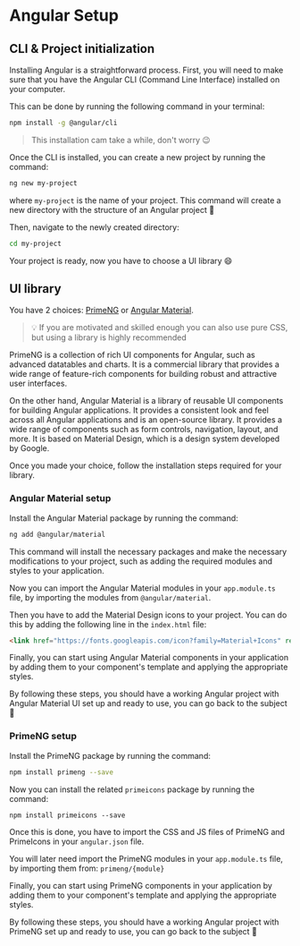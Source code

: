 # Angular Setup


## CLI & Project initialization

Installing Angular is a straightforward process. First, you will need to make sure that you have the Angular CLI (Command Line Interface) installed on your computer. 

This can be done by running the following command in your terminal:
```sh
npm install -g @angular/cli
```

> This installation cam take a while, don't worry 😉

Once the CLI is installed, you can create a new project by running the command:
```sh
ng new my-project
```

where `my-project` is the name of your project. This command will create a new directory with the structure of an Angular project 🚀

Then, navigate to the newly created directory:
```sh
cd my-project
```

Your project is ready, now you have to choose a UI library 😄

## UI library

You have 2 choices: [PrimeNG](https://www.primefaces.org/primeng/setup) or [Angular Material](https://material.angular.io/components/categories).

> 💡 If you are motivated and skilled enough you can also use pure CSS, but using a library is highly recommended

PrimeNG is a collection of rich UI components for Angular, such as advanced datatables and charts. It is a commercial library that provides a wide range of feature-rich components for building robust and attractive user interfaces.

On the other hand, Angular Material is a library of reusable UI components for building Angular applications. It provides a consistent look and feel across all Angular applications and is an open-source library. It provides a wide range of components such as form controls, navigation, layout, and more. It is based on Material Design, which is a design system developed by Google.


Once you made your choice, follow the installation steps required for your library.

### Angular Material setup

Install the Angular Material package by running the command:
```sh
ng add @angular/material
```

This command will install the necessary packages and make the necessary modifications to your project, such as adding the required modules and styles to your application.

Now you can import the Angular Material modules in your `app.module.ts` file, by importing the modules from `@angular/material`.

Then you have to add the Material Design icons to your project. You can do this by adding the following line in the `index.html` file:
```html
<link href="https://fonts.googleapis.com/icon?family=Material+Icons" rel="stylesheet">
```

Finally, you can start using Angular Material components in your application by adding them to your component's template and applying the appropriate styles.

By following these steps, you should have a working Angular project with Angular Material UI set up and ready to use, you can go back to the subject 🚀


### PrimeNG setup

Install the PrimeNG package by running the command:
```sh
npm install primeng --save
```

Now you can install the related `primeicons` package by running the command:
```
npm install primeicons --save
```

Once this is done, you have to import the CSS and JS files of PrimeNG and PrimeIcons in your `angular.json` file.

You will later need import the PrimeNG modules in your `app.module.ts` file, by importing them from: `primeng/{module}`

Finally, you can start using PrimeNG components in your application by adding them to your component's template and applying the appropriate styles.

By following these steps, you should have a working Angular project with PrimeNG set up and ready to use, you can go back to the subject 🚀